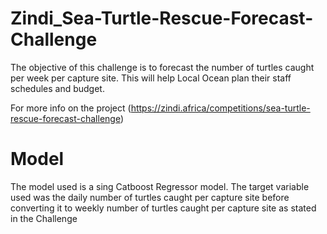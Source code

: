 # Zindi_Sea-Turtle-Rescue-Forecast-Challenge

The objective of this challenge is to forecast the number of turtles caught per week per capture site. This will help Local Ocean plan their staff schedules and budget.

For more info on the project (https://zindi.africa/competitions/sea-turtle-rescue-forecast-challenge)

# Model
The model used is a sing Catboost Regressor model. The target variable used was the  daily number of turtles caught per capture site before converting it to weekly number of turtles caught per capture site  as stated in the Challenge
